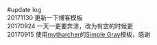 #update log
<br>20171130 更新一下博客模板
<br>20170924 一天一更要奔溃，改为有空的时候更
<br>20170915 使用[mytharcher](https://github.com/mytharcher)的[Simple Gray](https://github.com/mytharcher/SimpleGray)模板，感谢
